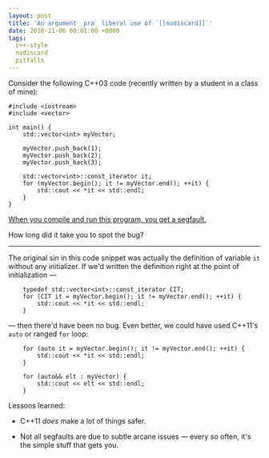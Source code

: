 ```yaml
---
layout: post
title: 'An argument _pro_ liberal use of `[[nodiscard]]`'
date: 2018-11-06 00:01:00 +0000
tags:
  c++-style
  nodiscard
  pitfalls
---
```


Consider the following C++03 code (recently written by a student in a class of mine):

    #include <iostream>
    #include <vector>

    int main() {
        std::vector<int> myVector;

        myVector.push_back(1);
        myVector.push_back(2);
        myVector.push_back(3);

        std::vector<int>::const_iterator it;
        for (myVector.begin(); it != myVector.end(); ++it) {
            std::cout << *it << std::endl;
        }
    }

[When you compile and run this program, you get a segfault.](https://wandbox.org/permlink/ffIlcRzuYt6rP1JV)

How long did it take you to spot the bug?

----

The original sin in this code snippet was actually the definition of variable `it`
without any initializer. If we'd written the definition right at the point of
initialization —

        typedef std::vector<int>::const_iterator CIT;
        for (CIT it = myVector.begin(); it != myVector.end(); ++it) {
            std::cout << *it << std::endl;
        }

— then there'd have been no bug. Even better, we could have used C++11's `auto`
or ranged `for` loop:

        for (auto it = myVector.begin(); it != myVector.end(); ++it) {
            std::cout << *it << std::endl;
        }

        for (auto&& elt : myVector) {
            std::cout << elt << std::endl;
        }

Lessons learned:

* C++11 _does_ make a lot of things safer.

* Not all segfaults are due to subtle arcane issues — every so often, it's the simple stuff that gets you.

